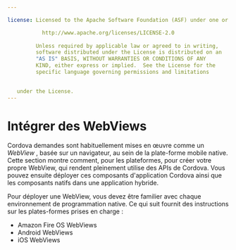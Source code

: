 ```yaml
---

license: Licensed to the Apache Software Foundation (ASF) under one or more contributor license agreements. See the NOTICE file distributed with this work for additional information regarding copyright ownership. The ASF licenses this file to you under the Apache License, Version 2.0 (the "License"); you may not use this file except in compliance with the License. You may obtain a copy of the License at

           http://www.apache.org/licenses/LICENSE-2.0
    
         Unless required by applicable law or agreed to in writing,
         software distributed under the License is distributed on an
         "AS IS" BASIS, WITHOUT WARRANTIES OR CONDITIONS OF ANY
         KIND, either express or implied.  See the License for the
         specific language governing permissions and limitations
    

   under the License.
---
```


# Intégrer des WebViews

Cordova demandes sont habituellement mises en œuvre comme un *WebView* , basée sur un navigateur, au sein de la plate-forme mobile native. Cette section montre comment, pour les plateformes, pour créer votre propre WebView, qui rendent pleinement utilise des APIs de Cordova. Vous pouvez ensuite déployer ces composants d'application Cordova ainsi que les composants natifs dans une application hybride.

Pour déployer une WebView, vous devez être familier avec chaque environnement de programmation native. Ce qui suit fournit des instructions sur les plates-formes prises en charge :

*   Amazon Fire OS WebViews
*   Android WebViews
*   iOS WebViews